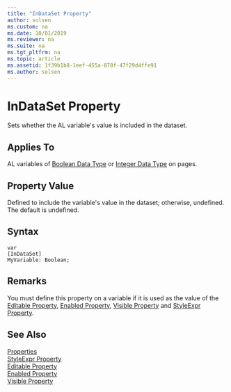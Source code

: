 ```yaml
---
title: "InDataSet Property"
author: solsen
ms.custom: na
ms.date: 10/01/2019
ms.reviewer: na
ms.suite: na
ms.tgt_pltfrm: na
ms.topic: article
ms.assetid: 1f39b1b8-1eef-455a-878f-47f29d4ffe91
ms.author: solsen
---
```


 

# InDataSet Property
Sets whether the AL variable's value is included in the dataset.  

## Applies To  
 AL variables of [Boolean Data Type](../datatypes/devenv-boolean-data-type.md) or [Integer Data Type](../datatypes/devenv-integer-data-type.md) on pages.  

## Property Value  
Defined to include the variable's value in the dataset; otherwise, undefined. The default is undefined.  

## Syntax
```
var
[InDataSet]
MyVariable: Boolean;
```


## Remarks  
 You must define this property on a variable if it is used as the value of the [Editable Property](devenv-styleexpr-property.md), [Enabled Property](devenv-styleexpr-property.md), [Visible Property](devenv-styleexpr-property.md) and [StyleExpr Property](devenv-styleexpr-property.md).  

## See Also  
<!--
 [How to: Style Field Text on a Page](How-to--Style-Field-Text-on-a-Page.md)
-->
[Properties](devenv-properties.md)  
[StyleExpr Property](../properties/devenv-styleexpr-property.md)   
[Editable Property](../properties/devenv-editable-property.md)  
[Enabled Property](../properties/devenv-enabled-property.md)  
[Visible Property](../properties/devenv-visible-property.md)
